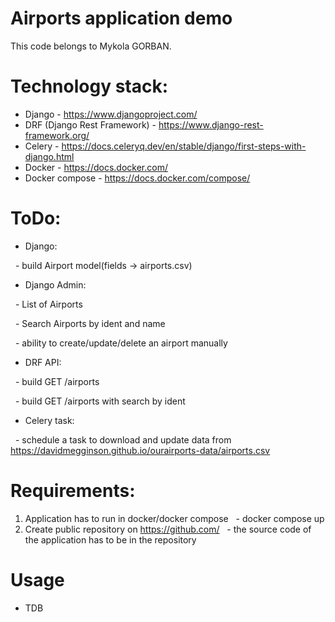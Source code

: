 # Airports application demo

This code belongs to Mykola GORBAN.

# Technology stack:
- Django - https://www.djangoproject.com/
- DRF (Django Rest Framework) - https://www.django-rest-framework.org/
- Celery - https://docs.celeryq.dev/en/stable/django/first-steps-with-django.html
- Docker - https://docs.docker.com/
- Docker compose - https://docs.docker.com/compose/

# ToDo:
- Django:

  - build Airport model(fields -> airports.csv)
- Django Admin:

  - List of Airports 

  - Search Airports by ident and name 

  - ability to create/update/delete an airport manually

- DRF API:

  - build GET /airports

  - build GET /airports with search by ident

- Celery task:

  - schedule a task to download and update data from https://davidmegginson.github.io/ourairports-data/airports.csv

# Requirements:
1. Application has to run in docker/docker compose
  - docker compose up
2. Create public repository on https://github.com/
  - the source code of the application has to be in the repository

# Usage
- TDB